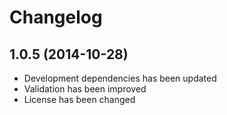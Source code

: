 # Changelog

## 1.0.5 (2014-10-28)

- Development dependencies has been updated
- Validation has been improved
- License has been changed